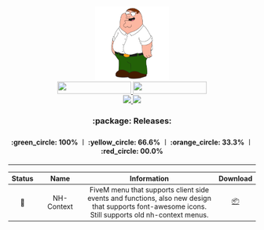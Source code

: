 <div id="header" align="center">
  <img src="/Media/Main.jpg" width="150px"/>
  <div id="badges">
    <a href="https://discord.com/invite/bS6bpgmY5C">
      <img src="https://img.shields.io/discord/975679626435252245?color=%234d5bf1&label=Discord&style=for-the-badge" height="25px" width="150px"/>
    </a>
    <a href="https://github.com/laursenx">
      <img src="https://komarev.com/ghpvc/?username=laursenx&style=for-the-badge&color=blue" height="25px" width="150px"/>
    </a>
  </div>
  <div id="badges">
    <a href="your-youtube-URL">
      <img src="https://img.shields.io/badge/YouTube-red?style=for-the-badge&logo=youtube&logoColor=white" width="100px"/>
    </a>
    <a href="your-twitter-URL">
      <img src="https://img.shields.io/badge/Discord-blue%234d5bf1&style=for-the-badge&logo=discord&logoColor=white" width="100px"/>
    </a>
  </div>
  <h3>:package: Releases:<h3/>
  <h4>:green_circle: 100% ︱ :yellow_circle: 66.6% ︱ :orange_circle: 33.3% ︱ :red_circle: 00.0%<h4/>
</div>

---
    
<div id="header" align="center">
  <table>
    <thead>
      <tr>
        <th width="5%">Status</th>
        <th width="20%">Name</th>
        <th width="60%">Information</th>
        <th width="5%">Download</th>
      </tr>
    </thead>
    <tbody>
      <tr align="center">
        <td>🔴</td>
        <td>NH-Context</td>
        <td>FiveM menu that supports client side events and functions, also new design that supports font-awesome icons. Still supports old nh-context menus.</td>
        <td><a href="https://google.dk/"><a href="https://google.dk/">📦</a></td>
      </tr>
    </tbody>
  </table>
</div>
